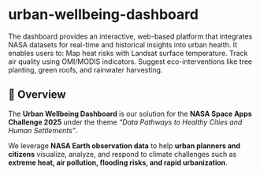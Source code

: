 # urban-wellbeing-dashboard
The dashboard provides an interactive, web-based platform that integrates NASA datasets for real-time and historical insights into urban health. It enables users to: Map heat risks with Landsat surface temperature. Track air quality using OMI/MODIS indicators. Suggest eco-interventions like tree planting, green roofs, and rainwater harvesting.

## 📖 Overview  
The **Urban Wellbeing Dashboard** is our solution for the **NASA Space Apps Challenge 2025** under the theme *“Data Pathways to Healthy Cities and Human Settlements”*.  

We leverage **NASA Earth observation data** to help **urban planners and citizens** visualize, analyze, and respond to climate challenges such as **extreme heat, air pollution, flooding risks, and rapid urbanization**.  
